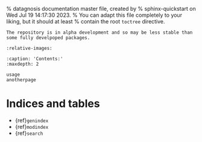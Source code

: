 % datagnosis documentation master file, created by
% sphinx-quickstart on Wed Jul 19 14:17:30 2023.
% You can adapt this file completely to your liking, but it should at least
% contain the root `toctree` directive.

```{warning}
The repository is in alpha development and so may be less stable than some fully develpoped packages.
```

```{include} ../../README.md
:relative-images:
```

```{toctree}
:caption: 'Contents:'
:maxdepth: 2

usage
anotherpage
```

# Indices and tables

- {ref}`genindex`
- {ref}`modindex`
- {ref}`search`
